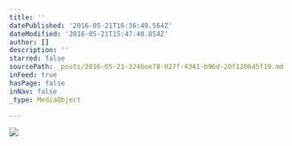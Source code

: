 ```yaml
---
title: ''
datePublished: '2016-05-21T16:36:48.564Z'
dateModified: '2016-05-21T15:47:40.854Z'
author: []
description: ''
starred: false
sourcePath: _posts/2016-05-21-3246ee78-027f-4341-b96d-20f120645f19.md
inFeed: true
hasPage: false
inNav: false
_type: MediaObject

---
```

![](https://the-grid-user-content.s3-us-west-2.amazonaws.com/466b2021-967a-4819-a05b-e3c5b85f3ba9.jpg)